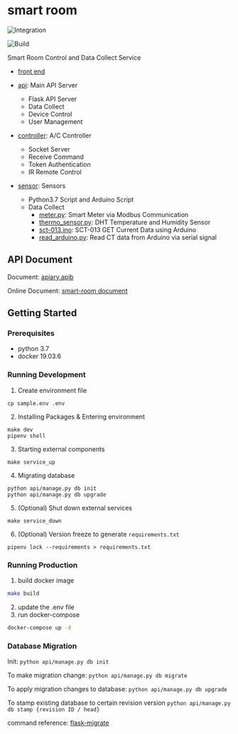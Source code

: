 # smart room

![Integration](https://github.com/NCKU-CCS/smart-room-backend/workflows/Integration/badge.svg)

![Build](https://github.com/NCKU-CCS/smart-room-backend/workflows/Build/badge.svg)

Smart Room Control and Data Collect Service

+ [front end](https://github.com/NCKU-CCS/smart-room-frontend)

+ [api](./api): Main API Server
    + Flask API Server
    + Data Collect
    + Device Control
    + User Management

+ [controller](https://github.com/NCKU-CCS/smart-room-controller): A/C Controller
    + Socket Server
    + Receive Command
    + Token Authentication
    + IR Remote Control

+ [sensor](https://github.com/NCKU-CCS/smart-room-sensor): Sensors
    + Python3.7 Script and Arduino Script
    + Data Collect
        + [meter.py](./sensor/meter.py): Smart Meter via Modbus Communication
        + [thermo_sensor.py](./sensor/thermo_sensor.py): DHT Temperature and Humidity Sensor
        + [sct-013.ino](./sensor/Arduino/sct013.ino): SCT-013 GET Current Data using Arduino
        + [read_arduino.py](./sensor/read_arduino.py): Read CT data from Arduino via serial signal

## API Document

Document: [apiary.apib](./apiary.apib)

Online Document: [smart-room document](https://smartroom1.docs.apiary.io/#)

## Getting Started

### Prerequisites

- python 3.7
- docker 19.03.6


### Running Development

1. Create environment file
```sh=
cp sample.env .env
```

2. Installing Packages & Entering environment
```sh=
make dev
pipenv shell
```

3. Starting external components
```sh=
make service_up
```

4. Migrating database
```sh=
python api/manage.py db init
python api/manage.py db upgrade
```

5. (Optional) Shut down external services
```sh=
make service_down
```

6. (Optional) Version freeze to generate `requirements.txt`
```sh=
pipenv lock --requirements > requirements.txt
```

### Running Production

1. build docker image
```sh
make build
```

2. update the .env file
3. run docker-compose
```sh
docker-compose up -d
```

### Database Migration

Init:
`python api/manage.py db init`

To make migration change:
`python api/manage.py db migrate`

To apply migration changes to database:
`python api/manage.py db upgrade`

To stamp existing database to certain revision version
`python api/manage.py db stamp {revision ID / head}`

command reference: [flask-migrate](https://flask-migrate.readthedocs.io/en/latest/#command-reference)
